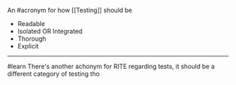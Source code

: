 An #acronym  for how [[Testing]] should be

- Readable
- Isolated OR Integrated
- Thorough
- Explicit

---

#learn  There's another achonym for RITE regarding tests, it should be a different category of testing tho